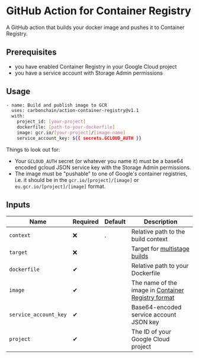 # GitHub Action for Container Registry

A GitHub action that builds your docker image and pushes it to Container Registry.

## Prerequisites

- you have enabled Container Registry in your Google Cloud project 
- you have a service account with Storage Admin permissions

## Usage

```bash
- name: Build and publish image to GCR
  uses: carbonchain/action-container-registry@v1.1
  with:
    project_id: [your-project]
    dockerfile: [path-to-your-dockerfile]
    image: gcr.io/[your-project]/[image-name]
    service_account_key: ${{ secrets.GCLOUD_AUTH }}
```

Things to look out for:

- Your `GCLOUD_AUTH` secret (or whatever you name it) must be a base64 encoded gcloud JSON service key with the Storage
  Admin permissions.
- The image must be "pushable" to one of Google's container registries, i.e. it should be in the
  `gcr.io/[project]/[image]` or `eu.gcr.io/[project]/[image]` format.
  
## Inputs

| Name                  | Required | Default | Description      |
| --------------------- | -------- | ------- | ---------------- |
| `context`             | ❌       | .       | Relative path to the build context |
| `target`              | ❌       |         | Target for [multistage builds](https://docs.docker.com/develop/develop-images/multistage-build/) |
| `dockerfile`          | ✔        |         | Relative path to your Dockerfile |
| `image`               | ✔        |         | The name of the image in [Container Registry format](https://cloud.google.com/container-registry/docs/pushing-and-pulling#add-registry) |
| `service_account_key` | ✔        |         | Base64-encoded service account JSON key |
| `project`             | ✔        |         | The ID of your Google Cloud project |
